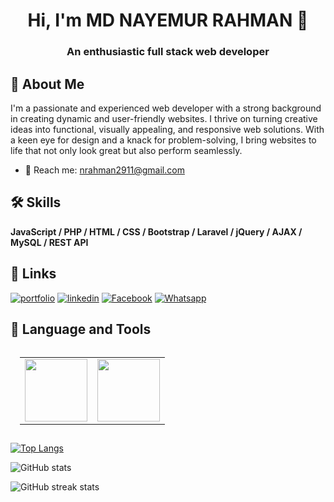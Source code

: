 <h1 align="center">Hi, I'm MD NAYEMUR RAHMAN 👋</h1>
<h3 align="center"> An enthusiastic full stack web developer</h3>

## 🚀 About Me
I'm a passionate and experienced web developer with a strong background in creating dynamic and user-friendly websites. I thrive on turning creative ideas into functional, visually appealing, and responsive web solutions. With a keen eye for design and a knack for problem-solving, I bring websites to life that not only look great but also perform seamlessly.
- 📧 Reach me: nrahman2911@gmail.com

## 🛠 Skills
<b> JavaScript / PHP / HTML / CSS / Bootstrap / Laravel / jQuery / AJAX / MySQL / REST API </b>

## 🔗 Links
[![portfolio](https://img.shields.io/badge/portfolio-D93B0D?style=for-the-badge&logo=ko-fi&logoColor=white)](https://mdnayemur.github.io/Portfolio/)
[![linkedin](https://img.shields.io/badge/linkedin-0A66C2?style=for-the-badge&logo=linkedin&logoColor=white)](https://www.linkedin.com/in/md-nayemur-rahman)
[![Facebook](https://img.shields.io/badge/facebook-0A66C2?style=for-the-badge&logo=facebook&logoColor=white)](https://www.facebook.com/nayemur.rahman.376)
[![Whatsapp](https://img.shields.io/badge/whatsapp-0CA80C?style=for-the-badge&logo=whatsapp&logoColor=white)](https://wa.me/1516134746)


## 🔧 Language and Tools
<link rel="stylesheet" href="https://cdn.jsdelivr.net/gh/devicons/devicon@v2.15.1/devicon.min.css">
<table style="margin:0;padding:15px;border:None;">
<tr>
   <td>
    <a href="#" rel="noreferrer"><img src="https://cdn.jsdelivr.net/gh/devicons/devicon/icons/javascript/javascript-original.svg" width="100" height="100"/></a>
    </td>
       <td>
    <a href="#" rel="noreferrer"><img src="https://cdn.jsdelivr.net/gh/devicons/devicon/icons/html5/html5-original-wordmark.svg"width="100" height="100" />
          </a>
    </td>
</tr>
</table>


[![Top Langs](https://github-readme-stats.vercel.app/api/top-langs/?username=MdNayemur)](https://github.com/anuraghazra/github-readme-stats)

![GitHub stats](https://github-readme-stats.vercel.app/api?username=MdNayemur&show_icons=true)  

![GitHub streak stats](https://streak-stats.demolab.com/?user=MdNayemur)  

